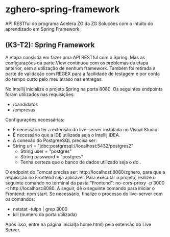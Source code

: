# zghero-spring-framework
API RESTful do programa Acelera ZG da ZG Soluções com o intuito do aprendizado em Spring Framework.

## (K3-T2): Spring Framework

A etapa consistia em fazer uma API RESTful com o Spring. Mas as configurações da parte View continuou com os problemas da etapa anterior, sem a utilização
de nenhum framework. Também foi retirada a parte de validação com REGEX para a facilidade de testagem e por conta do tempo curto pelo meu atraso nas entregas.

No Intellij inicialize o projeto Spring na porta 8080. Os seguintes endpoints foram utilizados nas requisições:

  - /candidatos
  - /empresas

Configurações necessárias:

  - É necessário ter a extensão do live-server instalada no Visual Studio.
  - É necessário que a IDE utilizada seja o Intellij IDEA.
  - A conexão do PostgreeSQL precisa ser:
  - String url = "jdbc:postgresql://localhost:5432/postgres2"
      - String user = "postgres"
      - String password = "postgres"
      - Tenha certeza que o banco de dados utilizado seja o do <a href="*"></a>.

O endpoint do Tomcat precisa ser: http://localhost:8080/zghero, para que a requisição no Frontend seja aplicável. Para executar o projeto, realize o seguinte comando no terminal da pasta "Frontend": no-cors-proxy -p 3000 -t http://localhost:8080. A seguir, dê o seguinte comando para iniciar o Frontend: npm start. Se necessário, finalize o processo do live-server com os comandos:

  - netstat -tulpn | grep 3000
  - kill (numero da porta utilizada)

Após isso, entre na página inicial(a home.html) pela extensão do Live Server.
